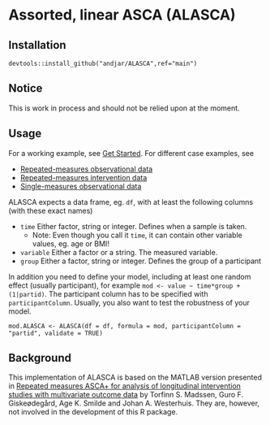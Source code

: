 # Assorted, linear ASCA (ALASCA)
## Installation

```{r}
devtools::install_github("andjar/ALASCA",ref="main")
```

## Notice

<div class="alert alert-danger" role="alert">
  This is work in process and should not be relied upon at the moment.
</div>

## Usage

For a working example, see [Get Started](articles/ALASCA.html). For different case examples, see

* [Repeated-measures observational data](articles/pregnancy.html)
* [Repeated-measures intervention data](articles/metabolomics.html)
* [Single-measures observational data](articles/personality.html)

ALASCA expects a data frame, eg. `df`, with at least the following columns (with these exact names)

* `time` Either factor, string or integer. Defines when a sample is taken.
  * Note: Even though you call it `time`, it can contain other variable values, eg. age or BMI!
* `variable` Either a factor or a string. The measured variable.
* `group` Either a factor, string or integer. Defines the group of a participant

In addition you need to define your model, including at least one random effect (usually participant), for example `mod <- value ~ time*group + (1|partid)`. The participant column has to be specified with `participantColumn`. Usually, you also want to test the robustness of your model.

```{r}
mod.ALASCA <- ALASCA(df = df, formula = mod, participantColumn = "partid", validate = TRUE)
```

## Background
This implementation of ALASCA is based on the MATLAB version presented in [Repeated measures ASCA+ for analysis of longitudinal intervention studies with multivariate outcome data](https://www.medrxiv.org/content/10.1101/2020.12.03.20243097v1) by Torfinn S. Madssen, Guro F. Giskeødegård, Age K. Smilde and Johan A. Westerhuis. They are, however, not involved in the development of this R package.